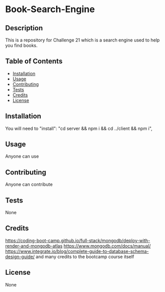 # Book-Search-Engine

## Description
This is a repository for Challenge 21 which is a search engine used to help you find books.

## Table of Contents
- [Installation](#installation)
- [Usage](#usage)
- [Contributing](#contributing)
- [Tests](#tests)
- [Credits](#credits)
- [License](#license)

## Installation
You will need to "install": "cd server && npm i && cd ../client && npm i",

## Usage
Anyone can use

## Contributing
Anyone can contribute

## Tests
None

## Credits
https://coding-boot-camp.github.io/full-stack/mongodb/deploy-with-render-and-mongodb-atlas
https://www.mongodb.com/docs/manual/
https://www.integrate.io/blog/complete-guide-to-database-schema-design-guide/
and many credits to the bootcamp course itself

## License
None
